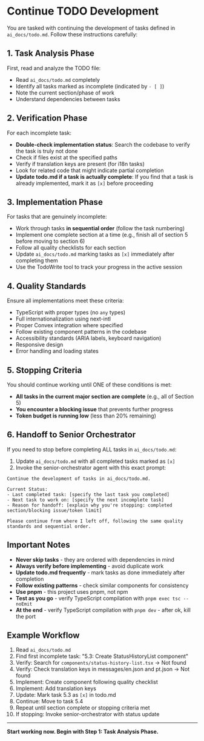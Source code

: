 # Continue TODO Development

You are tasked with continuing the development of tasks defined in `ai_docs/todo.md`. Follow these instructions carefully:

## 1. Task Analysis Phase

First, read and analyze the TODO file:

- Read `ai_docs/todo.md` completely
- Identify all tasks marked as incomplete (indicated by `- [ ]`)
- Note the current section/phase of work
- Understand dependencies between tasks

## 2. Verification Phase

For each incomplete task:

- **Double-check implementation status**: Search the codebase to verify the task is truly not done
- Check if files exist at the specified paths
- Verify if translation keys are present (for i18n tasks)
- Look for related code that might indicate partial completion
- **Update todo.md if a task is actually complete**: If you find that a task is already implemented, mark it as `[x]` before proceeding

## 3. Implementation Phase

For tasks that are genuinely incomplete:

- Work through tasks **in sequential order** (follow the task numbering)
- Implement one complete section at a time (e.g., finish all of section 5 before moving to section 6)
- Follow all quality checklists for each section
- Update `ai_docs/todo.md` marking tasks as `[x]` immediately after completing them
- Use the TodoWrite tool to track your progress in the active session

## 4. Quality Standards

Ensure all implementations meet these criteria:

- TypeScript with proper types (no `any` types)
- Full internationalization using next-intl
- Proper Convex integration where specified
- Follow existing component patterns in the codebase
- Accessibility standards (ARIA labels, keyboard navigation)
- Responsive design
- Error handling and loading states

## 5. Stopping Criteria

You should continue working until ONE of these conditions is met:

- **All tasks in the current major section are complete** (e.g., all of Section 5)
- **You encounter a blocking issue** that prevents further progress
- **Token budget is running low** (less than 20% remaining)

## 6. Handoff to Senior Orchestrator

If you need to stop before completing ALL tasks in `ai_docs/todo.md`:

1. Update `ai_docs/todo.md` with all completed tasks marked as `[x]`
2. Invoke the senior-orchestrator agent with this exact prompt:

```
Continue the development of tasks in ai_docs/todo.md.

Current Status:
- Last completed task: [specify the last task you completed]
- Next task to work on: [specify the next incomplete task]
- Reason for handoff: [explain why you're stopping: completed section/blocking issue/token limit]

Please continue from where I left off, following the same quality standards and sequential order.
```

## Important Notes

- **Never skip tasks** - they are ordered with dependencies in mind
- **Always verify before implementing** - avoid duplicate work
- **Update todo.md frequently** - mark tasks as done immediately after completion
- **Follow existing patterns** - check similar components for consistency
- **Use pnpm** - this project uses pnpm, not npm
- **Test as you go** - verify TypeScript compilation with `pnpm exec tsc --noEmit`
- **At the end** - verify TypeScript compilation with `pnpm dev` - after ok, kill the port

## Example Workflow

1. Read `ai_docs/todo.md`
2. Find first incomplete task: "5.3: Create StatusHistoryList component"
3. Verify: Search for `components/status-history-list.tsx` → Not found
4. Verify: Check translation keys in messages/en.json and pt.json → Not found
5. Implement: Create component following quality checklist
6. Implement: Add translation keys
7. Update: Mark task 5.3 as `[x]` in todo.md
8. Continue: Move to task 5.4
9. Repeat until section complete or stopping criteria met
10. If stopping: Invoke senior-orchestrator with status update

---

**Start working now. Begin with Step 1: Task Analysis Phase.**
